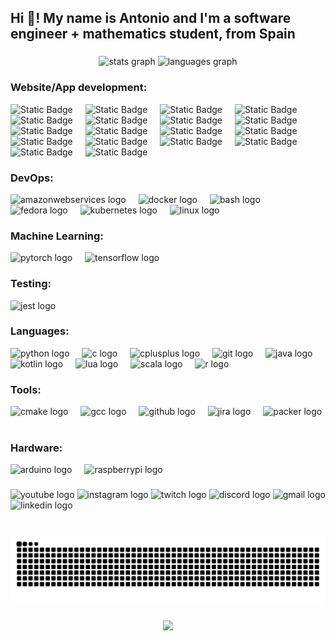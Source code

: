 <h2 align="left">Hi 👋! My name is Antonio and I'm a software engineer + mathematics student, from Spain</h2>

###

<div align="center">
  <img src="https://github-readme-stats.vercel.app/api?username=aperezmarquez&hide_title=false&hide_rank=false&show_icons=true&include_all_commits=true&count_private=true&disable_animations=false&theme=dracula&locale=en&hide_border=false" height="150" alt="stats graph"  />
  <img src="https://github-readme-stats.vercel.app/api/top-langs?username=aperezmarquez&locale=en&hide_title=false&layout=compact&card_width=320&langs_count=5&theme=dracula&hide_border=false" height="150" alt="languages graph"  />
</div> 

###

<h3 align="left">Website/App development: </h3>
<div align="left">
    <img alt="Static Badge" src="https://img.shields.io/badge/JavaScript-F7DF1E?style=for-the-badge&logo=javascript&logoColor=F7DF1E&labelColor=gray"> 
    <img width="12" />
    <img alt="Static Badge" src="https://img.shields.io/badge/React-61DAFB?style=for-the-badge&logo=react&logoColor=61DAFB&labelColor=gray">
    <img width="12" />
    <img alt="Static Badge" src="https://img.shields.io/badge/AndroidStudio-3DDC84?style=for-the-badge&logo=androidstudio&logoColor=3DDC84&labelColor=gray">
    <img width="12" />
    <img alt="Static Badge" src="https://img.shields.io/badge/HTML5-E34F26?style=for-the-badge&logo=html5&logoColor=E34F26&labelColor=gray"> 
    <img width="12" />
    <img alt="Static Badge" src="https://img.shields.io/badge/CSS3-1572B6?style=for-the-badge&logo=css3&logoColor=1572B6&labelColor=gray">
    <img width="12" />
    <img alt="Static Badge" src="https://img.shields.io/badge/Express-000000?style=for-the-badge&logo=express&logoColor=000000&labelColor=gray">
    <img width="12" />
    <img alt="Static Badge" src="https://img.shields.io/badge/NextJS-000000?style=for-the-badge&logo=next.js&logoColor=000000&labelColor=gray"> 
    <img width="12" />
    <img alt="Static Badge" src="https://img.shields.io/badge/NodeJS-5FA04E?style=for-the-badge&logo=node.js&logoColor=5FA04E&labelColor=gray">
    <img width="12" />
    <img alt="Static Badge" src="https://img.shields.io/badge/NPM-CB3837?style=for-the-badge&logo=npm&logoColor=CB3837&labelColor=gray">
    <img width="12" />
    <img alt="Static Badge" src="https://img.shields.io/badge/Firebase-DD2C00?style=for-the-badge&logo=firebase&logoColor=DD2C00&labelColor=gray">
    <img width="12" />
    <img alt="Static Badge" src="https://img.shields.io/badge/MongoDB-47A248?style=for-the-badge&logo=mongodb&logoColor=47A248&labelColor=gray">
    <img width="12" />
    <img alt="Static Badge" src="https://img.shields.io/badge/MySQL-4479A1?style=for-the-badge&logo=mysql&logoColor=4479A1&labelColor=gray">
    <img width="12" />
    <img alt="Static Badge" src="https://img.shields.io/badge/Neo4j-4581C3?style=for-the-badge&logo=neo4j&logoColor=4581C3&labelColor=gray">
    <img width="12" />
    <img alt="Static Badge" src="https://img.shields.io/badge/Redis-FF4438?style=for-the-badge&logo=redis&logoColor=FF4438&labelColor=gray">
    <img width="12" />
    <img alt="Static Badge" src="https://img.shields.io/badge/Sass-CC6699?style=for-the-badge&logo=sass&logoColor=CC6699&labelColor=gray">
    <img width="12" />
    <img alt="Static Badge" src="https://img.shields.io/badge/Sequelize-52B0E7?style=for-the-badge&logo=sequelize&logoColor=52B0E7&labelColor=gray">
    <img width="12" />
    <img alt="Static Badge" src="https://img.shields.io/badge/Slack-4A154B?style=for-the-badge&logo=slack&logoColor=4A154B&labelColor=gray">
    <img width="12" />
    <img alt="Static Badge" src="https://img.shields.io/badge/Swagger-85EA2D?style=for-the-badge&logo=swagger&logoColor=85EA2D&labelColor=gray">
</div>

<h3 align="left">DevOps: </h3>
<div align="left">
    <img src="https://cdn.jsdelivr.net/gh/devicons/devicon/icons/amazonwebservices/amazonwebservices-line-wordmark.svg" height="30" alt="amazonwebservices logo"  />
    <img width="12" />
    <img src="https://cdn.jsdelivr.net/gh/devicons/devicon/icons/docker/docker-original.svg" height="30" alt="docker logo"  />
    <img width="12" />
    <img src="https://cdn.jsdelivr.net/gh/devicons/devicon/icons/bash/bash-original.svg" height="30" alt="bash logo"  />
    <img width="12" />
    <img src="https://cdn.jsdelivr.net/gh/devicons/devicon/icons/fedora/fedora-original.svg" height="30" alt="fedora logo"  />
    <img width="12" />
    <img src="https://cdn.jsdelivr.net/gh/devicons/devicon/icons/kubernetes/kubernetes-plain.svg" height="30" alt="kubernetes logo"  />
    <img width="12" />
    <img src="https://cdn.jsdelivr.net/gh/devicons/devicon/icons/linux/linux-original.svg" height="30" alt="linux logo"  />
    <img width="12" />
</div>

<h3 align="left">Machine Learning: </h3>
<div align="left">
    <img src="https://cdn.jsdelivr.net/gh/devicons/devicon/icons/pytorch/pytorch-original.svg" height="30" alt="pytorch logo"  />
    <img width="12" />
    <img src="https://cdn.jsdelivr.net/gh/devicons/devicon/icons/tensorflow/tensorflow-original.svg" height="30" alt="tensorflow logo"  />
    <img width="12" />

</div>

<h3 align="left">Testing: </h3>
<div align="left">
    <img src="https://cdn.jsdelivr.net/gh/devicons/devicon/icons/jest/jest-plain.svg" height="30" alt="jest logo"  />
    <img width="12" />
</div>

<h3 align="left">Languages: </h3>
<div align="left">
    <img src="https://cdn.jsdelivr.net/gh/devicons/devicon/icons/python/python-original.svg" height="30" alt="python logo"  />
    <img width="12" />
    <img src="https://cdn.jsdelivr.net/gh/devicons/devicon/icons/c/c-original.svg" height="30" alt="c logo"  />
    <img width="12" />
    <img src="https://cdn.jsdelivr.net/gh/devicons/devicon/icons/cplusplus/cplusplus-original.svg" height="30" alt="cplusplus logo"  />
    <img width="12" />
    <img src="https://cdn.jsdelivr.net/gh/devicons/devicon/icons/git/git-original.svg" height="30" alt="git logo"  />
    <img width="12" />
    <img src="https://cdn.jsdelivr.net/gh/devicons/devicon/icons/java/java-original.svg" height="30" alt="java logo"  />
    <img width="12" />
    <img src="https://cdn.jsdelivr.net/gh/devicons/devicon/icons/kotlin/kotlin-original.svg" height="30" alt="kotlin logo"  />
    <img width="12" />
    <img src="https://cdn.jsdelivr.net/gh/devicons/devicon/icons/lua/lua-original.svg" height="30" alt="lua logo"  />
    <img width="12" />
    <img src="https://cdn.jsdelivr.net/gh/devicons/devicon/icons/scala/scala-original.svg" height="30" alt="scala logo"  />
    <img width="12" />
    <img src="https://cdn.jsdelivr.net/gh/devicons/devicon/icons/r/r-original.svg" height="30" alt="r logo"  />
    <img width="12" />
</div>

<h3 align="left">Tools: </h3>
<div align="left">
    <img src="https://cdn.jsdelivr.net/gh/devicons/devicon/icons/cmake/cmake-original.svg" height="30" alt="cmake logo"  />
    <img width="12" />
    <img src="https://cdn.jsdelivr.net/gh/devicons/devicon/icons/gcc/gcc-original.svg" height="30" alt="gcc logo"  />
    <img width="12" /> 
    <img src="https://cdn.jsdelivr.net/gh/devicons/devicon/icons/github/github-original.svg" height="30" alt="github logo"  />
    <img width="12" />
    <img src="https://cdn.jsdelivr.net/gh/devicons/devicon/icons/jira/jira-original.svg" height="30" alt="jira logo"  />
    <img width="12" />
    <img src="https://cdn.jsdelivr.net/gh/devicons/devicon/icons/packer/packer-original.svg" height="30" alt="packer logo"  />
    <img width="12" />
</div>

<h3 align="left">Hardware: </h3>
<div align="left">
    <img src="https://cdn.jsdelivr.net/gh/devicons/devicon/icons/arduino/arduino-original.svg" height="30" alt="arduino logo"  />
    <img width="12" />
    <img src="https://cdn.jsdelivr.net/gh/devicons/devicon/icons/raspberrypi/raspberrypi-original.svg" height="30" alt="raspberrypi logo"  />
    <img width="12" />
</div>

###

<div align="left">
  <img src="https://img.shields.io/static/v1?message=Youtube&logo=youtube&label=&color=FF0000&logoColor=white&labelColor=&style=for-the-badge" height="35" alt="youtube logo"  />
  <img src="https://img.shields.io/static/v1?message=Instagram&logo=instagram&label=&color=E4405F&logoColor=white&labelColor=&style=for-the-badge" height="35" alt="instagram logo"  />
  <img src="https://img.shields.io/static/v1?message=Twitch&logo=twitch&label=&color=9146FF&logoColor=white&labelColor=&style=for-the-badge" height="35" alt="twitch logo"  />
  <img src="https://img.shields.io/static/v1?message=Discord&logo=discord&label=&color=7289DA&logoColor=white&labelColor=&style=for-the-badge" height="35" alt="discord logo"  />
  <img src="https://img.shields.io/static/v1?message=Gmail&logo=gmail&label=&color=D14836&logoColor=white&labelColor=&style=for-the-badge" height="35" alt="gmail logo"  />
  <img src="https://img.shields.io/static/v1?message=LinkedIn&logo=linkedin&label=&color=0077B5&logoColor=white&labelColor=&style=for-the-badge" height="35" alt="linkedin logo"  />
</div>

###

<br clear="both">

<img src="https://raw.githubusercontent.com/aperezmarquez/aperezmarquez/output/snake.svg" alt="Snake animation" />

###

<div align="center">
  <img src="https://profile-counter.glitch.me/aperezmarquez/count.svg?"  />
</div>

###
